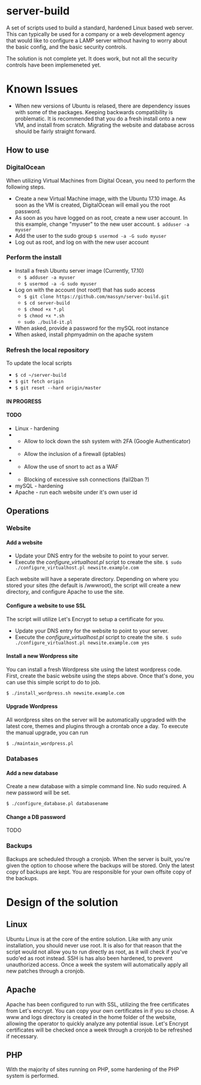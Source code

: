 # server-build

A set of scripts used to build a standard, hardened Linux based web server.  This can typically be used for a company or a web development agency that would like to configure a LAMP server without having to worry about the basic config, and the basic security controls.

The solution is not complete yet.  It does work, but not all the security controls have been implemeneted yet.

# Known Issues
* When new versions of Ubuntu is relased, there are dependency issues with some of the packages.  Keeping backwards compatibility is problematic.  It is recommended that you do a fresh install onto a new VM, and install from scratch.  Migrating the website and database across should be fairly straight forward.

## How to use
### DigitalOcean
When utilizing Virtual Machines from Digital Ocean, you need to perform the following steps.
* Create a new Virtual Machine image, with the Ubuntu 17.10 image.  As soon as the VM is created, DigitalOcean will email you the root password.
* As soon as you have logged on as root, create a new user account.  In this example, change "myuser" to the new user account.
`$ adduser -a myuser`
* Add the user to the sudo group
`$ usermod -a -G sudo myuser`
* Log out as root, and log on with the new user account

### Perform the install
* Install a fresh Ubuntu server image (Currently, 17.10)
  * `$ adduser -a myuser`
  * `$ usermod -a -G sudo myuser`
* Log on with the account (not root!) that has sudo access
  * `$ git clone https://github.com/massyn/server-build.git`
  * `$ cd server-build`
  * `$ chmod +x *.pl`
  * `$ chmod +x *.sh`
  * `sudo ./build-it.pl`
* When asked, provide a password for the mySQL root instance
* When asked, install phpmyadmin on the apache system

### Refresh the local repository
To update the local scripts
* `$ cd ~/server-build`
* `$ git fetch origin`
* `$ git reset --hard origin/master`

#### IN PROGRESS

#### TODO
* Linux - hardening
* - Allow to lock down the ssh system with 2FA (Google Authenticator)
* - Allow the inclusion of a firewall (iptables)
* - Allow the use of snort to act as a WAF
* - Blocking of excessive ssh connections (fail2ban ?)
* mySQL - hardening
* Apache - run each website under it's own user id

## Operations
### Website
#### Add a website
* Update your DNS entry for the website to point to your server.
* Execute the *configure_virtualhost.pl* script to create the site.
`$ sudo ./configure_virtualhost.pl newsite.example.com`

Each website will have a seperate directory.  Depending on where you stored your sites (the default is /wwwroot), the script will create a new directory, and configure Apache to use the site.

#### Configure a website to use SSL
The script will utilize Let's Encrypt to setup a certificate for you.

* Update your DNS entry for the website to point to your server.
* Execute the *configure_virtualhost.pl* script to create the site.
`$ sudo ./configure_virtualhost.pl newsite.example.com yes`

#### Install a new Wordpress site
You can install a fresh Wordpress site using the latest wordpress code.  First, create the basic website using the steps above.  Once that's done, you can use this simple script to do to job.

`$ ./install_wordpress.sh newsite.example.com`

#### Upgrade Wordpress
All wordpress sites on the server will be automatically upgraded with the latest core, themes and plugins through a crontab once a day.  To execute the manual upgrade, you can run

`$ ./maintain_wordpress.pl`

### Databases
#### Add a new database
Create a new database with a simple command line.  No sudo required.  A new password will be set.

`$ ./configure_database.pl databasename`

#### Change a DB password
TODO

### Backups
Backups are scheduled through a cronjob.  When the server is built, you're given the option to choose where the backups will be stored.  Only the latest copy of backups are kept.  You are responsible for your own offsite copy of the backups.

# Design of the solution
## Linux
Ubuntu Linux is at the core of the entire solution.  Like with any unix installation, you should never use root.  It is also for that reason that the script would not allow you to run directly as root, as it will check if you've sudo'ed as root instead.
SSH is has also been hardened, to prevent unauthorized access.
Once a week the system will automatically apply all new patches through a cronjob.  
## Apache
Apache has been configured to run with SSL, utilizing the free certificates from Let's encrypt.  You can copy your own certificates in if you so chose.
A www and logs directory is created in the home folder of the website, allowing the operator to quickly analyze any potential issue.
Let's Encrypt certificates will be checked once a week through a cronjob to be refreshed if necessary.
## PHP
With the majority of sites running on PHP, some hardening of the PHP system is performed.
